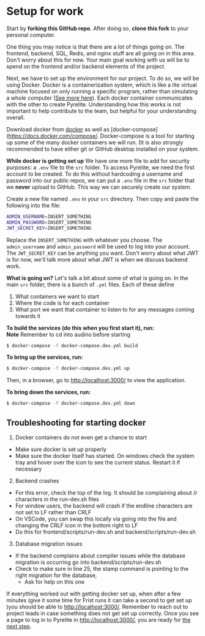 
# Setup for work
Start by **forking this GitHub repo**. After doing so, **clone this fork** to your personal computer.  

One thing you may notice is that there are a lot of things going on. The frontend, backend, SQL, Redis, and nginx stuff are all going on in this area. Don't worry about this for now. Your main goal working with us will be to spend on the frontend and/or backend elements of the project. 

Next, we have to set up the environment for our project. To do so, we will be using Docker. Docker is a containerization system, which is like a lite virtual machine focused on only running a specific program, rather than simulating a whole computer ([See more here](https://www.docker.com/resources/what-container/)). Each docker container communicates with the other to create Pyrelite. Understanding how this works is not important to help contribute to the team, but helpful for your understanding overall. 

Download docker from [docker](https://www.docker.com/) as well as [docker-compose](https://docs.docker.com/compose/. Docker-compose is a tool for starting up some of the many docker containers we will run. (It is also strongly recommended to have either git or GitHub desktop installed on your system. 

**While docker is getting set up**
We have one more file to add for security purposes: a `.env` file to the `src` folder. To access Pyrelite, we need the first account to be created. To do this without hardcoding a username and password into our public repos, we can put a `.env` file in the `src` folder that we **never** upload to GitHub. This way we can securely create our system. 

Create a new file named `.env` in your `src` directory. Then copy and paste the following into the file:
```sh
ADMIN_USERNAME=INSERT_SOMETHING
ADMIN_PASSWORD=INSERT_SOMETHING
JWT_SECRET_KEY=INSERT_SOMETHING
```
Replace the `INSERT_SOMETHING` with whatever you choose. The `admin_username` and `admin_password` will be used to log into your account. The `JWT_SECRET_KEY` can be anything you want. Don't worry about what JWT is for now, we'll talk more about what JWT is when we discuss backend work. 


**What is going on?**
Let's talk a bit about some of what is going on. In the main `src` folder, there is a bunch of `.yml` files. Each of these define
1. What containers we want to start
2. Where the code is for each container
3. What port we want that container to listen to for any messages coming towards it


**To build the services (do this when you first start it), run:**  
**Note** Remember to cd into audino before starting  
```sh
$ docker-compose -f docker-compose.dev.yml build
```

**To bring up the services, run:**
```sh
$ docker-compose -f docker-compose.dev.yml up
```
Then, in a browser, go to [http://localhost:3000/](http://localhost:3000/) to view the application.

**To bring down the services, run:**

```sh
$ docker-compose -f docker-compose.dev.yml down
```
## Troubleshooting for starting docker

1) Docker containers do not even get a chance to start
  - Make sure docker is set up properly
  - Make sure the docker itself has started. On windows check the system tray and hover over the icon to see the current status. Restart it if necessary
2) Backend crashes
  - For this error, check the top of the log. It should be complaining about /r characters in the run-dev.sh files
  - For window users, the backend will crash if the endline characters are not set to LF rather than CRLF
  - On VSCode, you can swap this locally via going into the file and changing the CRLF icon in the bottom right to LF
  - Do this for frontend/scripts/run-dev.sh and backend/scripts/run-dev.sh 
3) Database migration issues
  - If the backend complains about compiler issues while the database migration is occurring go into backend/scripts/run-dev.sh
  - Check to make sure in line 25, the stamp command is pointing to the right migration for the database,
      - Ask for help on this one

If everything worked out with getting docker set up, when after a few minutes (give it some time for Frist runs it can take a second to get set up )you should be able to [http://localhost:3000/](http://localhost:3000/). Remember to reach out to project leads in case something does not get set up correctly. Once you see a page to log in to Pyrelite in [http://localhost:3000/](http://localhost:3000/), you are ready for [the next step](./task1.md).